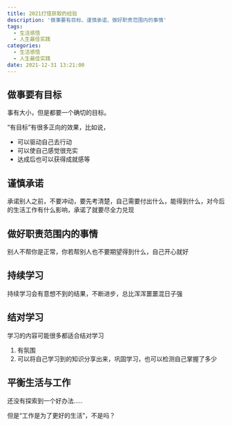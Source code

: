 ```yaml
---
title: 2021打怪获取的经验
description: '做事要有目标、谨慎承诺、做好职责范围内的事情'
tags:
  - 生活感悟
  - 人生最佳实践
categories:
  - 生活感悟
  - 人生最佳实践
date: 2021-12-31 13:21:00
---
```


## 做事要有目标

事有大小，但是都要一个确切的目标。

“有目标”有很多正向的效果，比如说，

* 可以驱动自己去行动
* 可以使自己感觉很充实
* 达成后也可以获得成就感等

## 谨慎承诺

承诺别人之前，不要冲动，要先考清楚，自己需要付出什么，能得到什么，对今后的生活工作有什么影响，承诺了就要尽全力兑现

## 做好职责范围内的事情
别人不帮你是正常，你若帮别人也不要期望得到什么，自己开心就好

## 持续学习

持续学习会有意想不到的结果，不断进步，总比浑浑噩噩混日子强

## 结对学习

学习的内容可能很多都适合结对学习

1. 有氛围
2. 可以将自己学习到的知识分享出来，巩固学习，也可以检测自己掌握了多少

## 平衡生活与工作

还没有探索到一个好办法.....

但是“工作是为了更好的生活”，不是吗？

